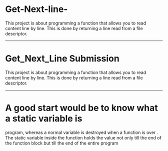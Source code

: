 # Get-Next-line-
This project is about programming a function that allows you to read content line by line. This is done by returning a line read from a file descriptor.

__________________________________________

# Get_Next_Line Submission
This project is about programming a function that allows you to read content line by line. This is done by returning a line read from a file descriptor.

__________________________________________

# A good start would be to know what a static variable is
program, whereas a normal variable is destroyed when a function is over .
The static variable inside the function holds the value not only till the end of the function block but till the end of the entire program
